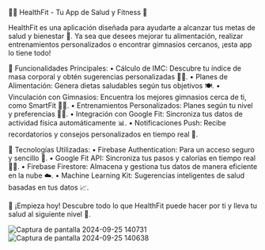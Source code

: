 🏋️‍♀️ HealthFit - Tu App de Salud y Fitness 🥗

HealthFit es una aplicación diseñada para ayudarte a alcanzar tus metas de salud y bienestar 💪. Ya sea que desees mejorar tu alimentación, realizar entrenamientos personalizados o encontrar gimnasios cercanos, ¡esta app lo tiene todo!

🚀 Funcionalidades Principales:
•	Cálculo de IMC: Descubre tu índice de masa corporal y obtén sugerencias personalizadas 🧑‍⚕️.
•	Planes de Alimentación: Genera dietas saludables según tus objetivos 🍽️.
•	Vinculación con Gimnasios: Encuentra los mejores gimnasios cerca de ti, como SmartFit 🏋️‍♂️.
•	Entrenamientos Personalizados: Planes según tu nivel y preferencias 🏃‍♀️.
•	Integración con Google Fit: Sincroniza tus datos de actividad física automáticamente 📊.
•	Notificaciones Push: Recibe recordatorios y consejos personalizados en tiempo real 🔔.

🔌 Tecnologías Utilizadas:
•	Firebase Authentication: Para un acceso seguro y sencillo 🔑.
•	Google Fit API: Sincroniza tus pasos y calorías en tiempo real 🏃‍♂️.
•	Firebase Firestore: Almacena y gestiona tus datos de manera eficiente en la nube ☁️.
•	Machine Learning Kit: Sugerencias inteligentes de salud basadas en tus datos 📈.

🎯 ¡Empieza hoy!
Descubre todo lo que HealthFit puede hacer por ti y lleva tu salud al siguiente nivel 🚀.

![Captura de pantalla 2024-09-25 140731](https://github.com/user-attachments/assets/86457706-d121-4999-817c-768c38878be2)
![Captura de pantalla 2024-09-25 140638](https://github.com/user-attachments/assets/53a920c0-0b4a-4115-b66b-94ab1988a3d3)
